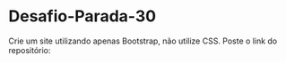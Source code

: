 # Desafio-Parada-30
Crie um site utilizando apenas Bootstrap, não utilize CSS. Poste o link do repositório:
